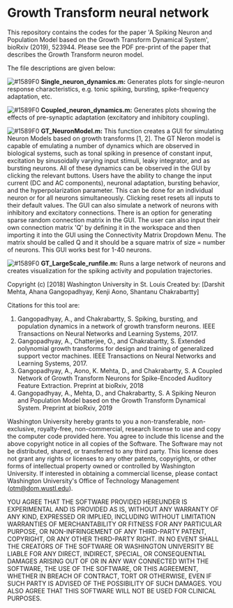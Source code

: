 # Growth Transform neural network

This repository contains the codes for the paper 'A Spiking Neuron and Population Model based on the Growth Transform Dynamical System', bioRxiv (2019), 523944. Please see the PDF pre-print of the paper that describes the Growth Transform neuron model.

The file descriptions are given below:

![#1589F0](https://placehold.it/15/1589F0/000000?text=+) **Single_neuron_dynamics.m:** Generates plots for single-neuron response characteristics, e.g. tonic spiking, bursting, spike-frequency adaptation, etc. 

![#1589F0](https://placehold.it/15/1589F0/000000?text=+) **Coupled_neuron_dynamics.m:** Generates plots showing the effects of pre-synaptic adaptation (excitatory and inhibitory coupling).

![#1589F0](https://placehold.it/15/1589F0/000000?text=+) **GT_NeuronModel.m:** This function creates a GUI for simulating Neuron Models based on growth transforms [1, 2].
The GT Neron model is capable of emulating a number of dynamics which are observed in 
biological systems, such as tonal spiking in presence of constant input, excitation by sinusoidally varying input stimuli, leaky 
integrator, and as bursting neurons. All of these dynamics can be observed in the GUI by clicking the relevant buttons. Users 
have the ability to change the input current (DC and AC components), neuronal adaptation, bursting behavior, and the hyperpolarization
parameter. This can be done for an individual neuron or for all neurons simultaneously. Clicking reset resets all inputs to their 
default values.
The GUI can also simulate a network of neurons with inhibitory and excitatory connections. There is an option for 
generating sparse random connection matrix in the GUI. The user can also input their own connection matrix 'Q' by defining it in 
the workspace and then importing it into the GUI using the Connectivity Matrix Dropdown Menu. The matrix should be called Q and 
it should be a square matrix of size = number of neurons. This GUI works best for 1-40 neurons.

![#1589F0](https://placehold.it/15/1589F0/000000?text=+) **GT_LargeScale_runfile.m:** Runs a large network of neurons and creates visualization for the spiking activity and population trajectories.



Copyright (c) [2018] Washington University  in St. Louis
Created by: [Darshit Mehta, Ahana Gangopadhyay, Kenji Aono, Shantanu Chakrabartty]

Citations for this tool are: 

1. Gangopadhyay, A., and Chakrabartty, S. Spiking, bursting, and population dynamics in a network of growth transform neurons. IEEE Transactions on Neural Networks and Learning Systems, 2017.
2. Gangopadhyay, A., Chatterjee, O., and Chakrabartty, S. Extended polynomial growth transforms for design and training of generalized support vector machines. IEEE Transactions on Neural Networks and Learning Systems, 2017.
3. Gangopadhyay, A., Aono, K. Mehta, D., and Chakrabartty, S. A Coupled Network of Growth Transform Neurons for Spike-Encoded Auditory Feature Extraction. Preprint at bioRxiv, 2018
4. Gangopadhyay, A., Mehta, D., and Chakrabartty, S. A Spiking Neuron and Population Model based on the Growth Transform Dynamical System. Preprint at bioRxiv, 2019



Washington University hereby grants to you a non-transferable, non-exclusive, royalty-free, non-commercial, research license to use and copy the computer 
code provided here.  You agree to include this license and the above copyright notice in all copies of the Software.  The Software may not be distributed, 
shared, or transferred to any third party.  This license does not grant any rights or licenses to any other patents, copyrights, or other 
forms of intellectual property owned or controlled by Washington University.  If interested in obtaining a commercial license, please contact 
Washington University's Office of Technology Management (otm@dom.wustl.edu).

YOU AGREE THAT THE SOFTWARE PROVIDED HEREUNDER IS EXPERIMENTAL AND 
IS PROVIDED AS IS, WITHOUT ANY WARRANTY OF ANY KIND, EXPRESSED OR IMPLIED, INCLUDING WITHOUT LIMITATION WARRANTIES OF MERCHANTABILITY OR 
FITNESS FOR ANY PARTICULAR PURPOSE, OR NON-INFRINGEMENT OF ANY THIRD-PARTY PATENT, COPYRIGHT, OR ANY OTHER THIRD-PARTY RIGHT.  IN NO EVENT SHALL 
THE CREATORS OF THE SOFTWARE OR WASHINGTON UNIVERSITY BE LIABLE FOR ANY DIRECT, INDIRECT, SPECIAL, OR CONSEQUENTIAL DAMAGES ARISING OUT OF OR 
IN ANY WAY CONNECTED WITH THE SOFTWARE, THE USE OF THE SOFTWARE, OR THIS AGREEMENT, WHETHER IN BREACH OF CONTRACT, TORT OR OTHERWISE, EVEN IF 
SUCH PARTY IS ADVISED OF THE POSSIBILITY OF SUCH DAMAGES. YOU ALSO AGREE THAT THIS SOFTWARE WILL NOT BE USED FOR CLINICAL PURPOSES.
